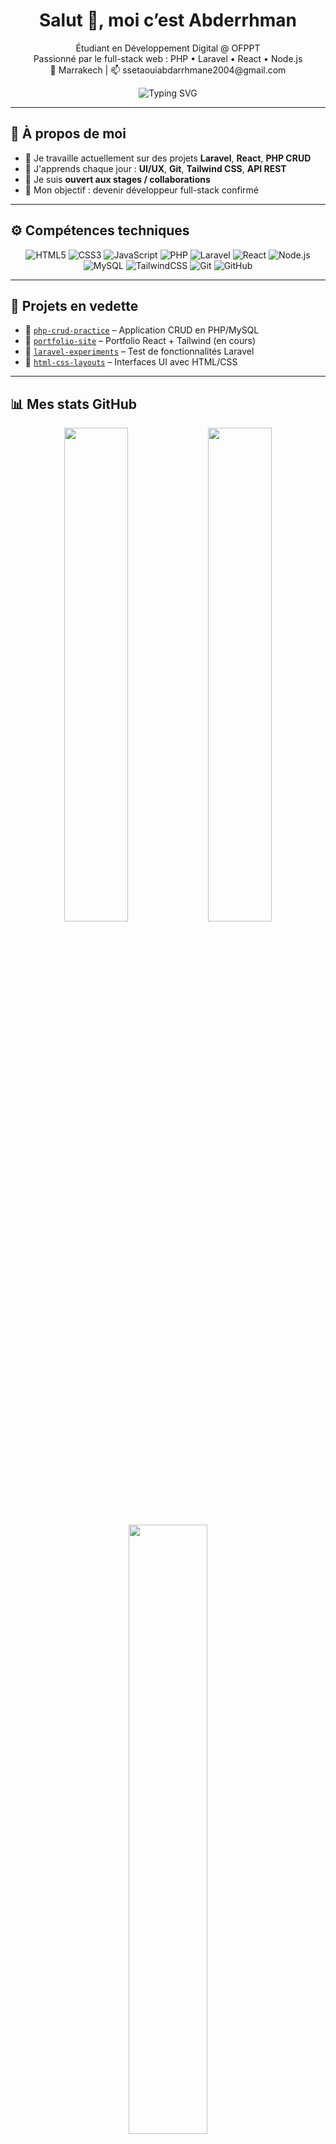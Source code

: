 <!-- GitHub Profile README for Abderrahmane Ssetaoui -->

<h1 align="center">Salut 👋, moi c’est Abderrhman</h1>

<p align="center">
  Étudiant en Développement Digital @ OFPPT<br/>
  Passionné par le full-stack web : PHP • Laravel • React • Node.js<br/>
  📍 Marrakech | 📫 ssetaouiabdarrhmane2004@gmail.com
</p>

<p align="center">
  <img src="https://readme-typing-svg.herokuapp.com?font=Fira+Code&weight=500&size=18&pause=1000&color=F97316&center=true&vCenter=true&width=435&lines=Bienvenue+sur+mon+GitHub+!;Je+me+forme+au+d%C3%A9veloppement+full-stack.;Laravel%2C+React%2C+Node.js+et+plus..." alt="Typing SVG" />
</p>

---

## 🧠 À propos de moi

- 🔭 Je travaille actuellement sur des projets **Laravel**, **React**, **PHP CRUD**
- 🌱 J'apprends chaque jour : **UI/UX**, **Git**, **Tailwind CSS**, **API REST**
- 🤝 Je suis **ouvert aux stages / collaborations**
- 🎯 Mon objectif : devenir développeur full-stack confirmé

---

## ⚙️ Compétences techniques

<div align="center">
  
![HTML5](https://img.shields.io/badge/HTML5-E34F26?logo=html5&logoColor=white&style=flat)
![CSS3](https://img.shields.io/badge/CSS3-1572B6?logo=css3&logoColor=white&style=flat)
![JavaScript](https://img.shields.io/badge/JavaScript-F7DF1E?logo=javascript&logoColor=black&style=flat)
![PHP](https://img.shields.io/badge/PHP-777BB4?logo=php&logoColor=white&style=flat)
![Laravel](https://img.shields.io/badge/Laravel-FF2D20?logo=laravel&logoColor=white&style=flat)
![React](https://img.shields.io/badge/React-61DAFB?logo=react&logoColor=black&style=flat)
![Node.js](https://img.shields.io/badge/Node.js-339933?logo=node.js&logoColor=white&style=flat)
![MySQL](https://img.shields.io/badge/MySQL-4479A1?logo=mysql&logoColor=white&style=flat)
![TailwindCSS](https://img.shields.io/badge/Tailwind_CSS-38B2AC?logo=tailwind-css&logoColor=white&style=flat)
![Git](https://img.shields.io/badge/Git-F05032?logo=git&logoColor=white&style=flat)
![GitHub](https://img.shields.io/badge/GitHub-181717?logo=github&logoColor=white&style=flat)

</div>

---

## 📂 Projets en vedette

- 🎯 [`php-crud-practice`](https://github.com/abdarrhmanessetaoui/php-crud-practice) – Application CRUD en PHP/MySQL
- 💼 [`portfolio-site`](https://github.com/abdarrhmanessetaoui/portfolio-site) – Portfolio React + Tailwind (en cours)
- 🧪 [`laravel-experiments`](https://github.com/abdarrhmanessetaoui/laravel-experiments) – Test de fonctionnalités Laravel
- 🎨 [`html-css-layouts`](https://github.com/abdarrhmanessetaoui/html-css-layouts) – Interfaces UI avec HTML/CSS

---

## 📊 Mes stats GitHub

<div align="center">

<img src="https://github-readme-stats.vercel.app/api?username=abdarrhmanessetaoui&show_icons=true&theme=tokyonight&hide_border=true&custom_title=Statistiques%20GitHub" width="45%"/>
<img src="https://streak-stats.demolab.com?user=abdarrhmanessetaoui&theme=tokyonight&hide_border=true" width="45%"/>

<br/>

<img src="https://github-readme-stats.vercel.app/api/top-langs/?username=abdarrhmanessetaoui&layout=compact&theme=tokyonight&hide_border=true" width="50%"/>

</div>

---

## 🔗 Me contacter

- 📧 Email : **ssetaouiabdarrhmane2004@gmail.com**
- 💼 [LinkedIn](https://www.linkedin.com/in/abderrhman-settaoui-33569b305/)

<div align="center">
  <img src="https://komarev.com/ghpvc/?username=abdarrhmanessetaoui&label=Vues+du+profil&color=blue&style=flat" alt="profile views" />
</div>
